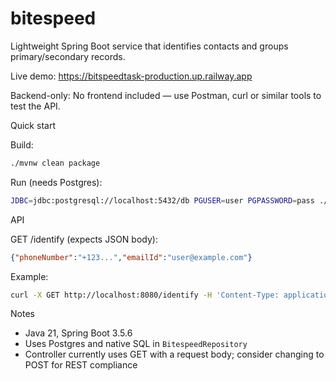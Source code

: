 # bitespeed

Lightweight Spring Boot service that identifies contacts and groups primary/secondary records.

Live demo: https://bitspeedtask-production.up.railway.app

Backend-only: No frontend included — use Postman, curl or similar tools to test the API.

Quick start

Build:

```bash
./mvnw clean package
```

Run (needs Postgres):

```bash
JDBC=jdbc:postgresql://localhost:5432/db PGUSER=user PGPASSWORD=pass ./mvnw spring-boot:run
```

API

GET /identify (expects JSON body):

```json
{"phoneNumber":"+123...","emailId":"user@example.com"}
```

Example:

```bash
curl -X GET http://localhost:8080/identify -H 'Content-Type: application/json' -d '{"phoneNumber":"+123","emailId":"a@b.com"}'
```

Notes

- Java 21, Spring Boot 3.5.6
- Uses Postgres and native SQL in `BitespeedRepository`
- Controller currently uses GET with a request body; consider changing to POST for REST compliance
